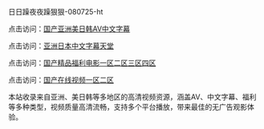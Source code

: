 日日躁夜夜躁狠狠-080725-ht

点击访问：<a href="https://vassv.pages.dev/">国产亚洲美日韩AV中文字幕</a>

点击访问：<a href="https://gsd-agv.pages.dev/">亚洲日本中文字幕天堂</a>

点击访问：<a href="https://gda-c7m.pages.dev/">国产精品福利电影一区二区三区四区</a>

点击访问：<a href="https://tfda.pages.dev/">国产在线视频一区二区</a>

本站收录来自亚洲、美日韩等多地区的高清视频资源，涵盖AV、中文字幕、福利等多种类型，视频质量高清流畅，支持多个平台播放，带来最佳的无广告观影体验。

<span style="display:none;">[Canonical link](https://github.com/phu20250708/phu4 ）</span>
